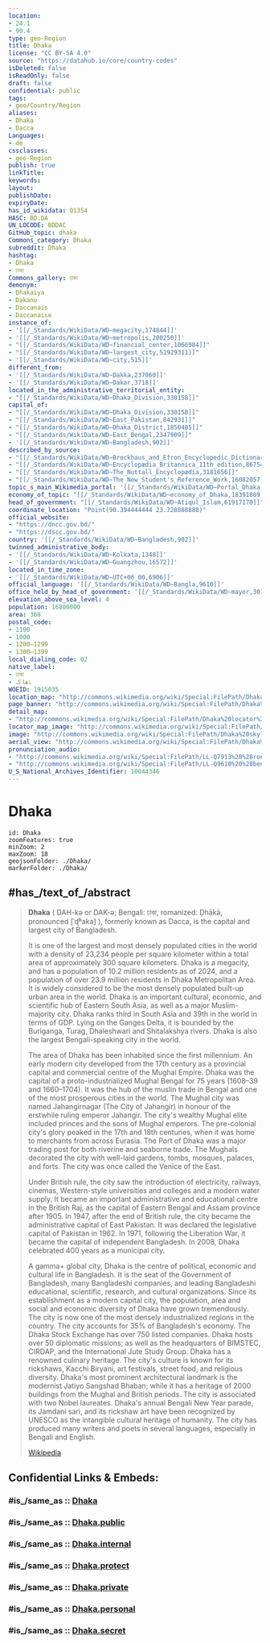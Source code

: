 ```yaml
---
location:
- 24.1
- 90.4
type: geo-Region
title: Dhaka
license: "CC BY-SA 4.0"
source: "https://datahub.io/core/country-codes"
isDeleted: false
isReadOnly: false
draft: false
confidential: public
tags:
- geo/Country/Region
aliases:
- Dhaka
- Dacca
Languages:
- de
cssclasses:
- geo-Region
publish: true
linkTitle: 
keywords: 
layout: 
publishDate: 
expiryDate: 
has_id_wikidata: Q1354
HASC: BD.DA
UN_LOCODE: BDDAC
GitHub_topic: dhaka
Commons_category: Dhaka
subreddit: Dhaka
hashtag:
- Dhaka
- ঢাকা
Commons_gallery: ঢাকা
demonym:
- Dhakaiya
- Dakano
- Daccanais
- Daccanaise
instance_of:
- '[[/_Standards/WikiData/WD~megacity,174844]]'
- '[[/_Standards/WikiData/WD~metropolis,200250]]'
- "[[/_Standards/WikiData/WD~financial_center,1066984]]"
- "[[/_Standards/WikiData/WD~largest_city,51929311]]"
- '[[/_Standards/WikiData/WD~city,515]]'
different_from:
- '[[/_Standards/WikiData/WD~Dakka,237060]]'
- '[[/_Standards/WikiData/WD~Dakar,3718]]'
located_in_the_administrative_territorial_entity:
- "[[/_Standards/WikiData/WD~Dhaka_Division,330158]]"
capital_of:
- "[[/_Standards/WikiData/WD~Dhaka_Division,330158]]"
- "[[/_Standards/WikiData/WD~East_Pakistan,842931]]"
- "[[/_Standards/WikiData/WD~Dhaka_District,1850485]]"
- "[[/_Standards/WikiData/WD~East_Bengal,2347909]]"
- '[[/_Standards/WikiData/WD~Bangladesh,902]]'
described_by_source:
- "[[/_Standards/WikiData/WD~Brockhaus_and_Efron_Encyclopedic_Dictionary,602358]]"
- "[[/_Standards/WikiData/WD~Encyclopædia_Britannica_11th_edition,867541]]"
- "[[/_Standards/WikiData/WD~The_Nuttall_Encyclopædia,3181656]]"
- "[[/_Standards/WikiData/WD~The_New_Student's_Reference_Work,16082057]]"
topic_s_main_Wikimedia_portal: '[[/_Standards/WikiData/WD~Portal_Dhaka,14601004]]'
economy_of_topic: "[[/_Standards/WikiData/WD~economy_of_Dhaka,18391889]]"
head_of_government: "[[/_Standards/WikiData/WD~Atiqul_Islam,61917170]]"
coordinate_location: "Point(90.394444444 23.728888888)"
official_website:
- "https://dncc.gov.bd/"
- "https://dscc.gov.bd/"
country: '[[/_Standards/WikiData/WD~Bangladesh,902]]'
twinned_administrative_body:
- '[[/_Standards/WikiData/WD~Kolkata,1348]]'
- '[[/_Standards/WikiData/WD~Guangzhou,16572]]'
located_in_time_zone:
- '[[/_Standards/WikiData/WD~UTC+06_00,6906]]'
official_language: '[[/_Standards/WikiData/WD~Bangla,9610]]'
office_held_by_head_of_government: '[[/_Standards/WikiData/WD~mayor,30185]]'
elevation_above_sea_level: 4
population: 16800000
area: 368
postal_code:
- 1100
- 1000
- 1200–1299
- 1300–1399
local_dialing_code: 02
native_label:
- ঢাকা
- ڈھاکہ
WOEID: 1915035
location_map: "http://commons.wikimedia.org/wiki/Special:FilePath/Dhaka-city1.svg"
page_banner: "http://commons.wikimedia.org/wiki/Special:FilePath/Dhaka%20banner.jpg"
detail_map:
- "http://commons.wikimedia.org/wiki/Special:FilePath/Dhaka%20locator%20map.png"
locator_map_image: "http://commons.wikimedia.org/wiki/Special:FilePath/Dhaka%20locator%20map.svg"
image: "http://commons.wikimedia.org/wiki/Special:FilePath/Dhaka%20skyline1.jpg"
aerial_view: "http://commons.wikimedia.org/wiki/Special:FilePath/Dhaka%20skyline1.jpg"
pronunciation_audio:
- "http://commons.wikimedia.org/wiki/Special:FilePath/LL-Q7913%20%28ron%29-KlaudiuMihaila-Dacca.wav"
- "http://commons.wikimedia.org/wiki/Special:FilePath/LL-Q9610%20%28ben%29-Titodutta-%E0%A6%A2%E0%A6%BE%E0%A6%95%E0%A6%BE.wav"
U_S_National_Archives_Identifier: 10044346
---
```


# Dhaka

```leaflet
id: Dhaka
zoomFeatures: true 
minZoom: 2 
maxZoom: 18
geojsonFolder: ./Dhaka/
markerFolder: ./Dhaka/
```

## #has_/text_of_/abstract

> **Dhaka** ( DAH-kə or  DAK-ə; Bengali: ঢাকা, romanized: Ḍhākā, pronounced [ˈɖʱaka] ), 
> formerly known as Dacca, is the capital and largest city of Bangladesh. 
> 
> It is one of the largest and most densely populated cities in the world with a density of 23,234 people per square kilometer within a total area of approximately 300 square kilometers. Dhaka is a megacity, and has a population of 10.2 million residents as of 2024, and a population of over 23.9 million residents in Dhaka Metropolitan Area. It is widely considered to be the most densely populated built-up urban area in the world. Dhaka is an important cultural, economic, and scientific hub of Eastern South Asia, as well as a major Muslim-majority city. Dhaka ranks third in South Asia and 39th in the world in terms of GDP. Lying on the Ganges Delta, it is bounded by the Buriganga, Turag, Dhaleshwari and Shitalakshya rivers. Dhaka is also the largest Bengali-speaking city in the world.
>
> The area of Dhaka has been inhabited since the first millennium. An early modern city developed from the 17th century as a provincial capital and commercial centre of the Mughal Empire. Dhaka was the capital of a proto-industrialized Mughal Bengal for 75 years (1608–39 and 1660–1704). It was the hub of the muslin trade in Bengal and one of the most prosperous cities in the world. The Mughal city was named Jahangirnagar (The City of Jahangir) in honour of the erstwhile ruling emperor Jahangir. The city's wealthy Mughal elite included princes and the sons of Mughal emperors. The pre-colonial city's glory peaked in the 17th and 18th centuries, when it was home to merchants from across Eurasia. The Port of Dhaka was a major trading post for both riverine and seaborne trade. The Mughals decorated the city with well-laid gardens, tombs, mosques, palaces, and forts. The city was once called the Venice of the East.
>
> Under British rule, the city saw the introduction of electricity, railways, cinemas, Western-style universities and colleges and a modern water supply. It became an important administrative and educational centre in the British Raj, as the capital of Eastern Bengal and Assam province after 1905. In 1947, after the end of British rule, the city became the administrative capital of East Pakistan. It was declared the legislative capital of Pakistan in 1962. In 1971, following the Liberation War, it became the capital of independent Bangladesh. In 2008, Dhaka celebrated 400 years as a municipal city.
>
> A gamma+ global city, Dhaka is the centre of political, economic and cultural life in Bangladesh. It is the seat of the Government of Bangladesh, many Bangladeshi companies, and leading Bangladeshi educational, scientific, research, and cultural organizations. Since its establishment as a modern capital city, the population, area and social and economic diversity of Dhaka have grown tremendously. The city is now one of the most densely industrialized regions in the country. The city accounts for 35% of Bangladesh's economy. The Dhaka Stock Exchange has over 750 listed companies. Dhaka hosts over 50 diplomatic missions; as well as the headquarters of BIMSTEC, CIRDAP, and the International Jute Study Group. Dhaka has a renowned culinary heritage. The city's culture is known for its rickshaws, Kacchi Biryani, art festivals, street food, and religious diversity. Dhaka's most prominent architectural landmark is the modernist Jatiyo Sangshad Bhaban; while it has a heritage of 2000 buildings from the Mughal and British periods. The city is associated with two Nobel laureates. Dhaka's annual Bengali New Year parade, its Jamdani sari, and its rickshaw art have been recognized by UNESCO as the intangible cultural heritage of humanity. The city has produced many writers and poets in several languages, especially in Bengali and English.
>
> [Wikipedia](https://en.wikipedia.org/wiki/Dhaka)


## Confidential Links & Embeds: 

### #is_/same_as :: [Dhaka](/_Standards/Earth/Continent/Asia/Asia~South/Bangladesh/Divisions~Bangladesh/Dhaka.md) 

### #is_/same_as :: [Dhaka.public](/_public/Earth/Continent/Asia/Asia~South/Bangladesh/Divisions~Bangladesh/Dhaka.public.md) 

### #is_/same_as :: [Dhaka.internal](/_internal/Earth/Continent/Asia/Asia~South/Bangladesh/Divisions~Bangladesh/Dhaka.internal.md) 

### #is_/same_as :: [Dhaka.protect](/_protect/Earth/Continent/Asia/Asia~South/Bangladesh/Divisions~Bangladesh/Dhaka.protect.md) 

### #is_/same_as :: [Dhaka.private](/_private/Earth/Continent/Asia/Asia~South/Bangladesh/Divisions~Bangladesh/Dhaka.private.md) 

### #is_/same_as :: [Dhaka.personal](/_personal/Earth/Continent/Asia/Asia~South/Bangladesh/Divisions~Bangladesh/Dhaka.personal.md) 

### #is_/same_as :: [Dhaka.secret](/_secret/Earth/Continent/Asia/Asia~South/Bangladesh/Divisions~Bangladesh/Dhaka.secret.md)

